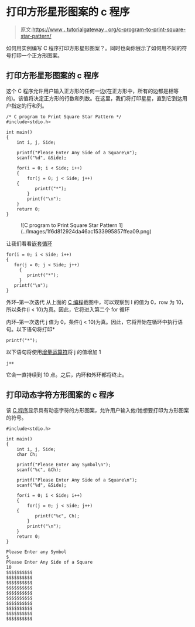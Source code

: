 # 打印方形星形图案的 c 程序

> 原文:[https://www . tutorialgateway . org/c-program-to-print-square-star-pattern/](https://www.tutorialgateway.org/c-program-to-print-square-star-pattern/)

如何用实例编写 C 程序打印方形星形图案？。同时也向你展示了如何用不同的符号打印一个正方形图案。

## 打印方形星形图案的 c 程序

这个 C 程序允许用户输入正方形的任何一边(在正方形中，所有的边都是相等的)。该值将决定正方形的行数和列数。在这里，我们将打印星星，直到它到达用户指定的行和列。

```
/* C program to Print Square Star Pattern */
#include<stdio.h>

int main()
{
    int i, j, Side;

    printf("Please Enter Any Side of a Square\n");
    scanf("%d", &Side);

    for(i = 0; i < Side; i++)
    {
        for(j = 0; j < Side; j++)
	{
           printf("*");
        }
        printf("\n");
    }
    return 0;
}
```

<figure class="wp-block-image">![C program to Print Square Star Pattern 1](../Images/1f6d812924da46ac1533995857ffea09.png)</figure>

让我们看看[嵌套循环](https://www.tutorialgateway.org/for-loop-in-c-programming/)

```
for(i = 0; i < Side; i++) 
{ 
   for(j = 0; j < Side; j++) 
     { 
        printf("*"); 
     } 
   printf("\n"); 
}
```

外环–第一次迭代
从上面的 [C 编程](https://www.tutorialgateway.org/c-programming/)截图中，可以观察到 I 的值为 0，row 为 10，所以条件(i < 10)为真。因此，它将进入第二个 for 循环

内环–第一次迭代
j 值为 0，条件(j < 10)为真。因此，它将开始在循环中执行语句。以下语句将打印*

```
printf("*");
```

以下语句将使用[增量运算符](https://www.tutorialgateway.org/increment-and-decrement-operators-in-c/)将 j 的值增加 1

```
j++
```

它会一直持续到 10 点。之后，内环和外环都将终止。

## 打印动态字符方形图案的 c 程序

该 [C 程序](https://www.tutorialgateway.org/c-programming-examples/)显示具有动态字符的方形图案，允许用户输入他/她想要打印为方形图案的符号。

```
#include<stdio.h>

int main()
{
    int i, j, Side;
    char Ch;

    printf("Please Enter any Symbol\n");
    scanf("%c", &Ch);

    printf("Please Enter Any Side of a Square\n");
    scanf("%d", &Side);

    for(i = 0; i < Side; i++)
    {
        for(j = 0; j < Side; j++)
	{
           printf("%c", Ch);
        }
        printf("\n");
    }
    return 0;
}
```

```
Please Enter any Symbol
$
Please Enter Any Side of a Square
10
$$$$$$$$$$
$$$$$$$$$$
$$$$$$$$$$
$$$$$$$$$$
$$$$$$$$$$
$$$$$$$$$$
$$$$$$$$$$
$$$$$$$$$$
$$$$$$$$$$
$$$$$$$$$$
```